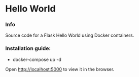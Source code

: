# Hello World

### Info
Source code for a Flask Hello World using Docker containers.

### Installation guide:
- docker-compose up -d

Open [http://localhost:5000](http://localhost:5000) to view it in the browser.